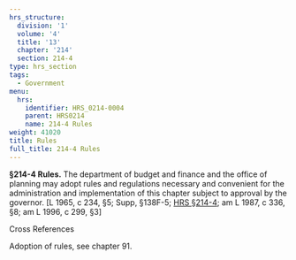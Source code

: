 ```yaml
---
hrs_structure:
  division: '1'
  volume: '4'
  title: '13'
  chapter: '214'
  section: 214-4
type: hrs_section
tags:
  - Government
menu:
  hrs:
    identifier: HRS_0214-0004
    parent: HRS0214
    name: 214-4 Rules
weight: 41020
title: Rules
full_title: 214-4 Rules
---
```

**§214-4 Rules.** The department of budget and finance and the office of planning may adopt rules and regulations necessary and convenient for the administration and implementation of this chapter subject to approval by the governor. [L 1965, c 234, §5; Supp, §138F-5; [HRS §214-4](/title-13/chapter-214/section-214-4/); am L 1987, c 336, §8; am L 1996, c 299, §3]

Cross References

Adoption of rules, see chapter 91.